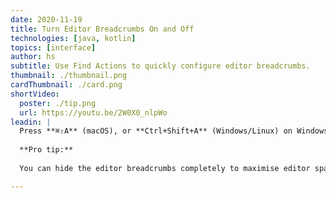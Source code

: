```yaml
---
date: 2020-11-19
title: Turn Editor Breadcrumbs On and Off
technologies: [java, kotlin]
topics: [interface]
author: hs
subtitle: Use Find Actions to quickly configure editor breadcrumbs. 
thumbnail: ./thumbnail.png
cardThumbnail: ./card.png
shortVideo:
  poster: ./tip.png
  url: https://youtu.be/2W0X0_nlpWo
leadin: |
  Press **⌘⇧A** (macOS), or **Ctrl+Shift+A** (Windows/Linux) on Windows/Linux, to display the **Find Actions** dialog. Type in 'editor breadcrumbs' and select the option you want. 
  
  **Pro tip:**
  
  You can hide the editor breadcrumbs completely to maximise editor space.

---
```


